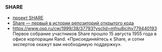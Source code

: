 ### SHARE
- [проект SHARE](https://en.wikipedia.org/wiki/SHARE_(computing))
- [Share — первый в истории репозиторий открытого кода](https://habr.com/ru/articles/100086/?ysclid=mfnu8czmx2708319929)
- https://www.osp.ru/cw/1999/38/37793?ysclid=mfnu8icihv779440193
Первое собрание участников Share прошло 15 августа 1955 года в офисе корпорации Rand.
«Присоединяйтесь к Share, и сотни экспертов окажут вам необходимую поддержку». 
